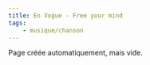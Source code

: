 ```yaml
---
title: En Vogue - Free your mind
tags:
    - musique/chanson
---
```


Page créée automatiquement, mais vide.
